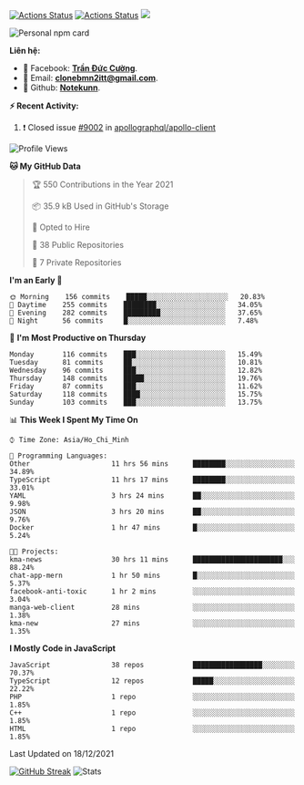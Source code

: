 [![Actions Status](https://github.com/Notekunn/Notekunn/workflows/wakatime-stats/badge.svg)](https://github.com/Notekunn/Notekunn/actions)
[![Actions Status](https://github.com/Notekunn/Notekunn/workflows/update-gh-activity/badge.svg)](https://github.com/Notekunn/Notekunn/actions)
![](https://visitor-badge.glitch.me/badge?page_id=notekunn.notekunn)

<!--![Notekunn](https://count.getloli.com/get/@notekunn)-->

<!--![Meme](https://media1.tenor.com/images/1c6140897565e34a4e98f618e220dc0d/tenor.gif)-->

![Personal npm card](https://i.imgur.com/mi8nZo1.png)

**Liên hệ:**

- 🐋 Facebook: **[Trần Đức Cường](https://www.facebook.com/ShiinDz)**.
- 🐍 Email: **[clonebmn2itt@gmail.com](mailto:clonebmn2itt@gmail.com)**.
- 🐬 Github: **[Notekunn](https://github.com/Notekunn)**.

**:zap: Recent Activity:**

<!--START_SECTION:activity-->
1. ❗️ Closed issue [#9002](https://github.com/apollographql/apollo-client/issues/9002) in [apollographql/apollo-client](https://github.com/apollographql/apollo-client)
<!--END_SECTION:activity-->

<!--START_SECTION:waka-->
![Profile Views](http://img.shields.io/badge/Profile%20Views-86-blue)

**🐱 My GitHub Data** 

> 🏆 550 Contributions in the Year 2021
 > 
> 📦 35.9 kB Used in GitHub's Storage 
 > 
> 💼 Opted to Hire
 > 
> 📜 38 Public Repositories 
 > 
> 🔑 7 Private Repositories  
 > 
**I'm an Early 🐤** 

```text
🌞 Morning    156 commits    █████░░░░░░░░░░░░░░░░░░░░   20.83% 
🌆 Daytime    255 commits    ████████░░░░░░░░░░░░░░░░░   34.05% 
🌃 Evening    282 commits    █████████░░░░░░░░░░░░░░░░   37.65% 
🌙 Night      56 commits     █░░░░░░░░░░░░░░░░░░░░░░░░   7.48%

```
📅 **I'm Most Productive on Thursday** 

```text
Monday       116 commits    ███░░░░░░░░░░░░░░░░░░░░░░   15.49% 
Tuesday      81 commits     ██░░░░░░░░░░░░░░░░░░░░░░░   10.81% 
Wednesday    96 commits     ███░░░░░░░░░░░░░░░░░░░░░░   12.82% 
Thursday     148 commits    █████░░░░░░░░░░░░░░░░░░░░   19.76% 
Friday       87 commits     ███░░░░░░░░░░░░░░░░░░░░░░   11.62% 
Saturday     118 commits    ████░░░░░░░░░░░░░░░░░░░░░   15.75% 
Sunday       103 commits    ███░░░░░░░░░░░░░░░░░░░░░░   13.75%

```


📊 **This Week I Spent My Time On** 

```text
⌚︎ Time Zone: Asia/Ho_Chi_Minh

💬 Programming Languages: 
Other                    11 hrs 56 mins      ████████░░░░░░░░░░░░░░░░░   34.89% 
TypeScript               11 hrs 17 mins      ████████░░░░░░░░░░░░░░░░░   33.01% 
YAML                     3 hrs 24 mins       ██░░░░░░░░░░░░░░░░░░░░░░░   9.98% 
JSON                     3 hrs 20 mins       ██░░░░░░░░░░░░░░░░░░░░░░░   9.76% 
Docker                   1 hr 47 mins        █░░░░░░░░░░░░░░░░░░░░░░░░   5.24%

🐱‍💻 Projects: 
kma-news                 30 hrs 11 mins      ██████████████████████░░░   88.24% 
chat-app-mern            1 hr 50 mins        █░░░░░░░░░░░░░░░░░░░░░░░░   5.37% 
facebook-anti-toxic      1 hr 2 mins         ░░░░░░░░░░░░░░░░░░░░░░░░░   3.04% 
manga-web-client         28 mins             ░░░░░░░░░░░░░░░░░░░░░░░░░   1.38% 
kma-new                  27 mins             ░░░░░░░░░░░░░░░░░░░░░░░░░   1.35%

```

**I Mostly Code in JavaScript** 

```text
JavaScript               38 repos            █████████████████░░░░░░░░   70.37% 
TypeScript               12 repos            █████░░░░░░░░░░░░░░░░░░░░   22.22% 
PHP                      1 repo              ░░░░░░░░░░░░░░░░░░░░░░░░░   1.85% 
C++                      1 repo              ░░░░░░░░░░░░░░░░░░░░░░░░░   1.85% 
HTML                     1 repo              ░░░░░░░░░░░░░░░░░░░░░░░░░   1.85%

```



 Last Updated on 18/12/2021
<!--END_SECTION:waka-->

[![GitHub Streak](http://github-readme-streak-stats.herokuapp.com?user=notekunn&theme=radical&date_format=j%2Fn%5B%2FY%5D)](https://git.io/streak-stats)
![Stats](https://github-readme-stats.vercel.app/api?username=notekunn&show_icons=true&theme=radical&count_private=true)
